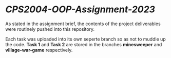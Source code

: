 # *CPS2004-OOP-Assignment-2023*
As stated in the assignment brief, the contents of the project deliverables were routinely pushed into this repository. 

Each task was uploaded into its own seperte branch so as not to muddle up the code. **Task 1** and **Task 2** are stored in the branches **minesweeper** and 
**village-war-game** respectively.
